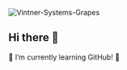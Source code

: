 ![Vintner-Systems-Grapes](https://github.com/user-attachments/assets/9aaedde0-0fbf-46cc-9ce3-94b78484cc1d)
## Hi there 👋
🌱 I’m currently learning GitHub! :slightly_smiling_face: 
<!--
**RobertF-G/RobertF-G** is a ✨ _special_ ✨ repository because its `README.md` (this file) appears on your GitHub profile.

Here are some ideas to get you started:

- 🔭 I’m currently working on ...
- 🌱 I’m currently learning ...
- 👯 I’m looking to collaborate on ...
- 🤔 I’m looking for help with ...
- 💬 Ask me about ...
- 📫 How to reach me: ...
- 😄 Pronouns: ...
- ⚡ Fun fact: ...
-->
